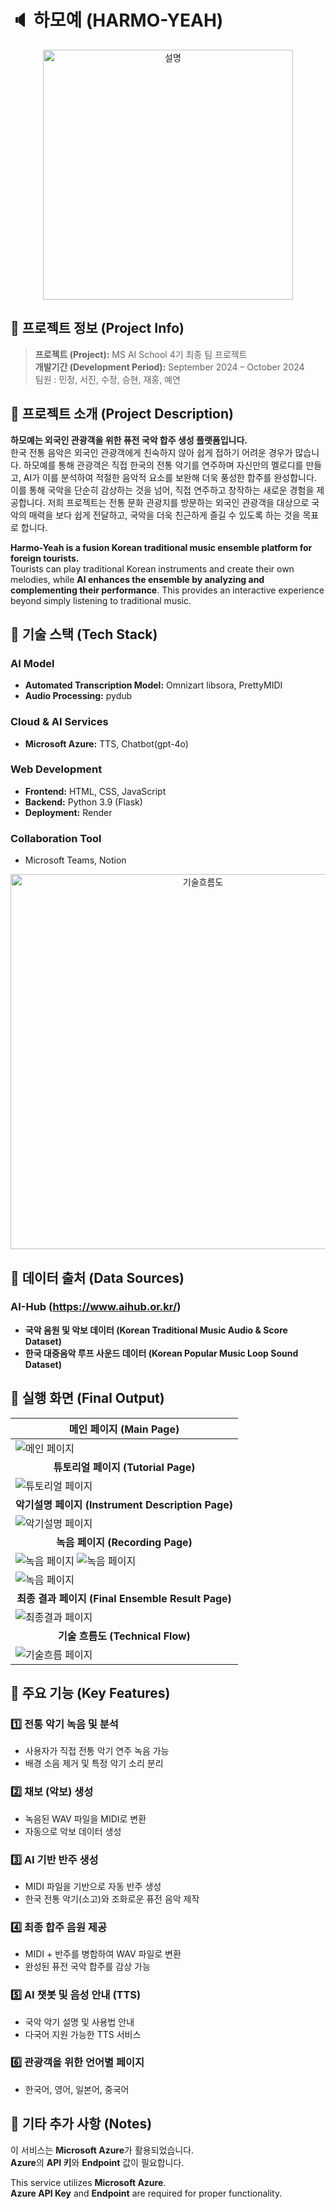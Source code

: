 # 🔈 하모예 (HARMO-YEAH)

<div align="center">
  <img src="https://github.com/user-attachments/assets/6fb9e564-05de-431b-9946-62d84e520e85" width="400" alt="설명">
</div>


## 📌 프로젝트 정보 (Project Info)
> **프로젝트 (Project):** MS AI School 4기 최종 팀 프로젝트   
> **개발기간 (Development Period):** September 2024 – October 2024  
> 팀원 : 민정, 서진, 수정, 승현, 재홍, 예연


## 📌 프로젝트 소개 (Project Description)
**하모예는 외국인 관광객을 위한 퓨전 국악 합주 생성 플랫폼입니다.**  
한국 전통 음악은 외국인 관광객에게 친숙하지 않아 쉽게 접하기 어려운 경우가 많습니다. 하모예를 통해 관광객은 직접 한국의 전통 악기를 연주하며 자신만의 멜로디를 만들고, AI가 이를 분석하여 적절한 음악적 요소를 보완해 더욱 풍성한 합주를 완성합니다. 이를 통해 국악을 단순히 감상하는 것을 넘어, 직접 연주하고 창작하는 새로운 경험을 제공합니다. 저희 프로젝트는 전통 문화 관광지를 방문하는 외국인 관광객을 대상으로 국악의 매력을 보다 쉽게 전달하고, 국악을 더욱 친근하게 즐길 수 있도록 하는 것을 목표로 합니다.    

**Harmo-Yeah is a fusion Korean traditional music ensemble platform for foreign tourists.**  
Tourists can play traditional Korean instruments and create their own melodies, while **AI enhances the ensemble by analyzing and complementing their performance**. This provides an interactive experience beyond simply listening to traditional music.  



## 📌 기술 스택 (Tech Stack)
### AI Model 
- **Automated Transcription Model:** Omnizart libsora, PrettyMIDI 
- **Audio Processing:** pydub 

### Cloud & AI Services 
- **Microsoft Azure:** TTS, Chatbot(gpt-4o) 

### Web Development 
- **Frontend:** HTML, CSS, JavaScript 
- **Backend:** Python 3.9 (Flask) 
- **Deployment:** Render  

### Collaboration Tool
- Microsoft Teams, Notion
  
  
<div align="center">
  <img src="https://github.com/user-attachments/assets/6f2de9b5-f116-4b56-8f29-e42c86a89618" width="600" alt="기술흐름도">
</div>




## 📌 데이터 출처 (Data Sources)
### AI-Hub (https://www.aihub.or.kr/) 
  - **국악 음원 및 악보 데이터 (Korean Traditional Music Audio & Score Dataset)** 
  - **한국 대중음악 루프 사운드 데이터 (Korean Popular Music Loop Sound Dataset)**  


## 📌 실행 화면 (Final Output)
| <div align="center">메인 페이지 (Main Page)</div> |
|---|
| ![메인 페이지](https://github.com/user-attachments/assets/a05b6fc3-2a7e-48a2-9a5b-600f99409084) |
| <div align="center"><b>튜토리얼 페이지 (Tutorial Page)</b></div> |
| ![튜토리얼 페이지](https://github.com/user-attachments/assets/76e108f6-4704-4141-a2cb-1d84db329b61) |
| <div align="center"><b>악기설명 페이지 (Instrument Description Page)</b></div> |
| ![악기설명 페이지](https://github.com/user-attachments/assets/737941b3-a8c6-4110-8f71-c56e71b5f1b8) |
| <div align="center"><b>녹음 페이지 (Recording Page)</b></div> |
| ![녹음 페이지](https://github.com/user-attachments/assets/eb3e057d-86f1-45ef-a132-6c5446197327) ![녹음 페이지](https://github.com/user-attachments/assets/2ecd3c91-3434-4fd4-9338-19e032e075db) |
| ![녹음 페이지](https://github.com/user-attachments/assets/d4e5b49a-c712-428a-9d08-56d1dae51740) |
| <div align="center"><b>최종 결과 페이지 (Final Ensemble Result Page)</b></div> |
| ![최종결과 페이지](https://github.com/user-attachments/assets/f4b1253f-4cad-4640-a830-d0927370c664) |
| <div align="center"><b>기술 흐름도 (Technical Flow)</b></div> |
| ![기술흐름 페이지](https://github.com/user-attachments/assets/6f2de9b5-f116-4b56-8f29-e42c86a89618) |



## 📌 주요 기능 (Key Features)
### 1️⃣ 전통 악기 녹음 및 분석
- 사용자가 직접 전통 악기 연주 녹음 가능  
- 배경 소음 제거 및 특정 악기 소리 분리  

### 2️⃣ 채보 (악보) 생성
- 녹음된 WAV 파일을 MIDI로 변환  
- 자동으로 악보 데이터 생성  

### 3️⃣ AI 기반 반주 생성
- MIDI 파일을 기반으로 자동 반주 생성  
- 한국 전통 악기(소고)와 조화로운 퓨전 음악 제작  

### 4️⃣ 최종 합주 음원 제공
- MIDI + 반주를 병합하여 WAV 파일로 변환  
- 완성된 퓨전 국악 합주를 감상 가능   

### 5️⃣ AI 챗봇 및 음성 안내 (TTS)
- 국악 악기 설명 및 사용법 안내  
- 다국어 지원 가능한 TTS 서비스

### 6️⃣ 관광객을 위한 언어별 페이지
- 한국어, 영어, 일본어, 중국어


## 📌 기타 추가 사항 (Notes)
 이 서비스는 **Microsoft Azure**가 활용되었습니다.   
 **Azure**의 **API 키**와 **Endpoint** 값이 필요합니다.

 This service utilizes **Microsoft Azure**.  
 **Azure API Key** and **Endpoint** are required for proper functionality.
